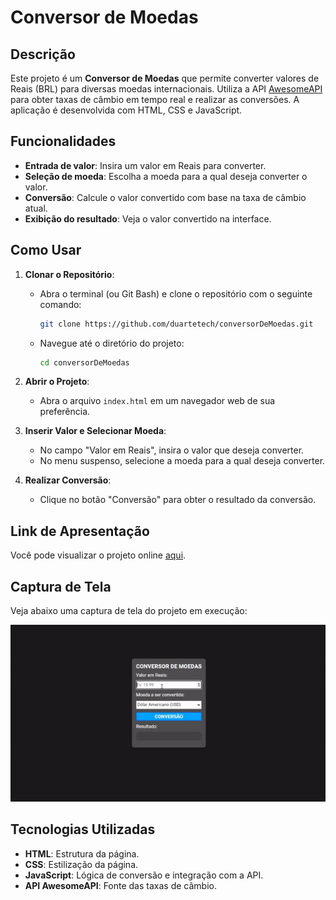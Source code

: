 # Conversor de Moedas

## Descrição

Este projeto é um **Conversor de Moedas** que permite converter valores de Reais (BRL) para diversas moedas internacionais. Utiliza a API [AwesomeAPI](https://economia.awesomeapi.com.br/) para obter taxas de câmbio em tempo real e realizar as conversões. A aplicação é desenvolvida com HTML, CSS e JavaScript.

## Funcionalidades

- **Entrada de valor**: Insira um valor em Reais para converter.
- **Seleção de moeda**: Escolha a moeda para a qual deseja converter o valor.
- **Conversão**: Calcule o valor convertido com base na taxa de câmbio atual.
- **Exibição do resultado**: Veja o valor convertido na interface.

## Como Usar

1. **Clonar o Repositório**:
   - Abra o terminal (ou Git Bash) e clone o repositório com o seguinte comando:
     ```bash
     git clone https://github.com/duartetech/conversorDeMoedas.git
     ```
   - Navegue até o diretório do projeto:
     ```bash
     cd conversorDeMoedas
     ```

2. **Abrir o Projeto**:
   - Abra o arquivo `index.html` em um navegador web de sua preferência.

3. **Inserir Valor e Selecionar Moeda**:
   - No campo "Valor em Reais", insira o valor que deseja converter.
   - No menu suspenso, selecione a moeda para a qual deseja converter.

4. **Realizar Conversão**:
   - Clique no botão "Conversão" para obter o resultado da conversão.

## Link de Apresentação

Você pode visualizar o projeto online [aqui](https://conversomoedas-duarte.netlify.app/).

## Captura de Tela

Veja abaixo uma captura de tela do projeto em execução:

<img src="https://raw.githubusercontent.com/duartetech/conversorDeMoedas/main/capturatela.gif" width="600">

## Tecnologias Utilizadas

- **HTML**: Estrutura da página.
- **CSS**: Estilização da página.
- **JavaScript**: Lógica de conversão e integração com a API.
- **API AwesomeAPI**: Fonte das taxas de câmbio.
